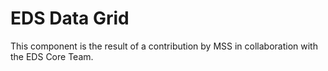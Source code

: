 # EDS Data Grid

This component is the result of a contribution by MSS in collaboration with the EDS Core Team.
